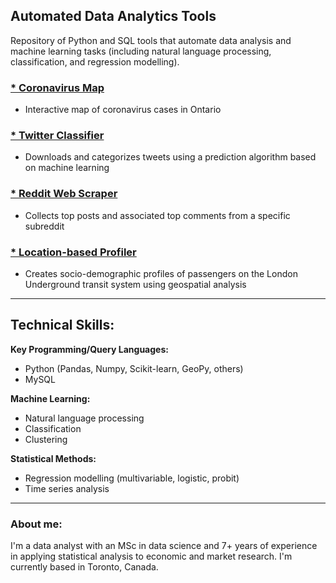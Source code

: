 ## Automated Data Analytics Tools

Repository of Python and SQL tools that automate data analysis and machine learning tasks (including natural language processing, classification, and regression modelling).

### <a href="https://chandana.ca/coronamap/" target="_blank">* Coronavirus Map</a>
* Interactive map of coronavirus cases in Ontario

### <a href="https://github.com/chandana-karunaratne/Twitter-Classifier" target="_blank">* Twitter Classifier</a>
* Downloads and categorizes tweets using a prediction algorithm based on machine learning

### <a href="https://github.com/chandana-karunaratne/Reddit-Scraper" target="_blank">* Reddit Web Scraper</a>
* Collects top posts and associated top comments from a specific subreddit

### <a href="https://github.com/chandana-karunaratne/TfL_Passenger_Profiles" target="_blank">* Location-based Profiler</a>
* Creates socio-demographic profiles of passengers on the London Underground transit system using geospatial analysis

---

## Technical Skills:

**Key Programming/Query Languages:** 
* Python (Pandas, Numpy, Scikit-learn, GeoPy, others)
* MySQL

**Machine Learning:** 
* Natural language processing
* Classification
* Clustering

**Statistical Methods:** 
* Regression modelling (multivariable, logistic, probit) 
* Time series analysis

---

### About me: <br> 
I'm a data analyst with an MSc in data science and 7+ years of experience in applying statistical analysis to economic and market research. I'm currently based in Toronto, Canada.
